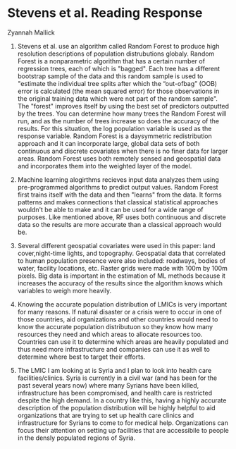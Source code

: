 # Stevens et al. Reading Response

Zyannah Mallick


1. Stevens et al. use an algorithm called Random Forest to produce high resolution descriptions of population distrubutions globaly. Random Forest is a nonparametric algorithm that has a certain number of regression trees, each of which is "bagged". Each tree has a different bootstrap sample of the data and this random sample is used to "estimate the individual tree splits after which the “out-ofbag” (OOB) error is calculated (the mean squared error) for those observations in the original training data which were not part of the random sample". The "forest" improves itself by using the best set of predictors outputted by the trees. You can determine how many trees the Random Forest will run, and as the number of trees increase so does the accuracy of the results. For this situation, the log population variable is used as the response variable. Random Forest is a daysymmetric redistribution approach and it can incorporate large, global data sets of both continuous and discrete covariates when there is no finer data for larger areas. Random Forest uses both remotely sensed and geospatial data and incorporates them into the weighted layer of the model.

2. Machine learning alogirthms recieves input data analyzes them using pre-programmed algorithms to predict output values. Random Forest first trains itself with the data and then "learns" from the data. It forms patterns and makes connections that classical statistical approaches wouldn't be able to make and it can be used for a wide range of purposes. Like mentioned above, RF uses both continuous and discrete data so the results are more accurate than a classical approach would be. 

3. Several different geospatial covariates were used in this paper: land cover,night-time lights, and topography. Geospatial data that correlated to human population presence were also included: roadways, bodies of water, facility locations, etc.  Raster grids were made with 100m by 100m pixels. Big data is important in the estimation of ML methods because it increases the accuracy of the results since the algorithm knows which variables to weigh more heavily. 

4. Knowing the accurate population distribution of LMICs is very important for many reasons. If natural disaster or a crisis were to occur in one of those countries, aid organizations and other countries would need to know the accurate population distributuon so they know how many resources they need and which areas to allocate resources too. Countries can use it to determine which areas are heavily populated and thus need more infrastructure and companies can use it as well to determine where best to target their efforts.

5. The LMIC I am looking at is Syria and I plan to look into health care facilities/clinics. Syria is currently in a civil war (and has been for the past several years now) where many Syrians have been killed, infrastructure has been compromised, and health care is restricted despite the high demand. In a country like this, having a highly accurate description of the population distribution will be highly helpful to aid organizations that are trying to set up health care clinics and infrastructure for Syrians to come to for medical help. Organizations can focus their attention on setting up facilities that are accessibile to people in the densly populated regions of Syria.


